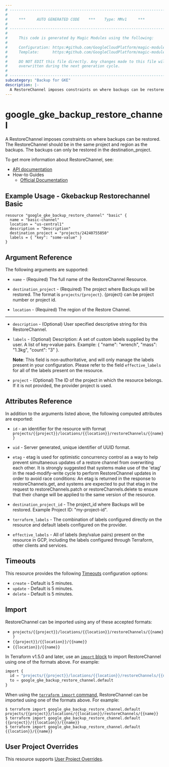 ```yaml
---
# ----------------------------------------------------------------------------
#
#     ***     AUTO GENERATED CODE    ***    Type: MMv1     ***
#
# ----------------------------------------------------------------------------
#
#     This code is generated by Magic Modules using the following:
#
#     Configuration: https:#github.com/GoogleCloudPlatform/magic-modules/tree/main/mmv1/products/gkebackup/RestoreChannel.yaml
#     Template:      https:#github.com/GoogleCloudPlatform/magic-modules/tree/main/mmv1/templates/terraform/resource.html.markdown.tmpl
#
#     DO NOT EDIT this file directly. Any changes made to this file will be
#     overwritten during the next generation cycle.
#
# ----------------------------------------------------------------------------
subcategory: "Backup for GKE"
description: |-
  A RestoreChannel imposes constraints on where backups can be restored.
---
```


# google_gke_backup_restore_channel

A RestoreChannel imposes constraints on where backups can be restored.
The RestoreChannel should be in the same project and region
as the backups. The backups can only be restored in the
destination_project.


To get more information about RestoreChannel, see:

* [API documentation](https://cloud.google.com/kubernetes-engine/docs/add-on/backup-for-gke/reference/rest/v1/projects.locations.restoreChannels)
* How-to Guides
    * [Official Documentation](https://cloud.google.com/kubernetes-engine/docs/add-on/backup-for-gke)

## Example Usage - Gkebackup Restorechannel Basic


```hcl
resource "google_gke_backup_restore_channel" "basic" {
  name = "basic-channel"
  location = "us-central1"
  description = "Description"
  destination_project = "projects/24240755850"
  labels = { "key": "some-value" }
}
```

## Argument Reference

The following arguments are supported:


* `name` -
  (Required)
  The full name of the RestoreChannel Resource.

* `destination_project` -
  (Required)
  The project where Backups will be restored.
  The format is `projects/{project}`.
  {project} can be project number or project id.

* `location` -
  (Required)
  The region of the Restore Channel.


- - -


* `description` -
  (Optional)
  User specified descriptive string for this RestoreChannel.

* `labels` -
  (Optional)
  Description: A set of custom labels supplied by the user.
  A list of key->value pairs.
  Example: { "name": "wrench", "mass": "1.3kg", "count": "3" }.

  **Note**: This field is non-authoritative, and will only manage the labels present in your configuration.
  Please refer to the field `effective_labels` for all of the labels present on the resource.

* `project` - (Optional) The ID of the project in which the resource belongs.
    If it is not provided, the provider project is used.


## Attributes Reference

In addition to the arguments listed above, the following computed attributes are exported:

* `id` - an identifier for the resource with format `projects/{{project}}/locations/{{location}}/restoreChannels/{{name}}`

* `uid` -
  Server generated, unique identifier of UUID format.

* `etag` -
  etag is used for optimistic concurrency control as a way to help prevent simultaneous
  updates of a restore channel from overwriting each other. It is strongly suggested that
  systems make use of the 'etag' in the read-modify-write cycle to perform RestoreChannel updates
  in order to avoid race conditions: An etag is returned in the response to restoreChannels.get,
  and systems are expected to put that etag in the request to restoreChannels.patch or
  restoreChannels.delete to ensure that their change will be applied to the same version of the resource.

* `destination_project_id` -
  The project_id where Backups will be restored.
  Example Project ID: "my-project-id".

* `terraform_labels` -
  The combination of labels configured directly on the resource
   and default labels configured on the provider.

* `effective_labels` -
  All of labels (key/value pairs) present on the resource in GCP, including the labels configured through Terraform, other clients and services.


## Timeouts

This resource provides the following
[Timeouts](https://developer.hashicorp.com/terraform/plugin/sdkv2/resources/retries-and-customizable-timeouts) configuration options:

- `create` - Default is 5 minutes.
- `update` - Default is 5 minutes.
- `delete` - Default is 5 minutes.

## Import


RestoreChannel can be imported using any of these accepted formats:

* `projects/{{project}}/locations/{{location}}/restoreChannels/{{name}}`
* `{{project}}/{{location}}/{{name}}`
* `{{location}}/{{name}}`


In Terraform v1.5.0 and later, use an [`import` block](https://developer.hashicorp.com/terraform/language/import) to import RestoreChannel using one of the formats above. For example:

```tf
import {
  id = "projects/{{project}}/locations/{{location}}/restoreChannels/{{name}}"
  to = google_gke_backup_restore_channel.default
}
```

When using the [`terraform import` command](https://developer.hashicorp.com/terraform/cli/commands/import), RestoreChannel can be imported using one of the formats above. For example:

```
$ terraform import google_gke_backup_restore_channel.default projects/{{project}}/locations/{{location}}/restoreChannels/{{name}}
$ terraform import google_gke_backup_restore_channel.default {{project}}/{{location}}/{{name}}
$ terraform import google_gke_backup_restore_channel.default {{location}}/{{name}}
```

## User Project Overrides

This resource supports [User Project Overrides](https://registry.terraform.io/providers/hashicorp/google/latest/docs/guides/provider_reference#user_project_override).
